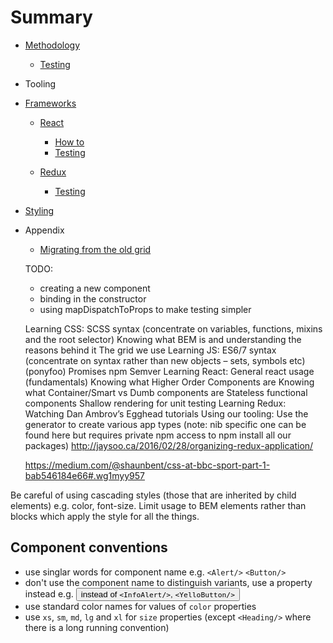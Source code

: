 # Summary

- [Methodology](./methodology/index.md)

  - [Testing](./methodology/testing.md)

- Tooling

- [Frameworks](./frameworks/index.md)

  - [React](./frameworks/react/index.md)
    - [How to](./frameworks/react/how-to.md)
    - [Testing](./frameworks/react/testing.md)

  - [Redux](./frameworks/redux/index.md)
    - [Testing](./frameworks/redux/testing.md)

- [Styling](./styling/index.md)

- Appendix
    - [Migrating from the old grid](./appendix/migrating-from-the-old-grid.md)


    TODO:
    - creating a new component
    - binding in the constructor
    - using mapDispatchToProps to make testing simpler

    Learning CSS:
      SCSS syntax (concentrate on variables, functions, mixins and the root selector)
      Knowing what BEM is and understanding the reasons behind it
      The grid we use
    Learning JS:
      ES6/7 syntax (concentrate on syntax rather than new objects – sets, symbols etc) (ponyfoo)
      Promises
      npm
      Semver
    Learning React:
      General react usage (fundamentals)
      Knowing what Higher Order Components are
      Knowing what Container/Smart vs Dumb components are
      Stateless functional components
      Shallow rendering for unit testing
    Learning Redux:
      Watching Dan Ambrov’s Egghead tutorials
      Using our tooling:
      Use the generator to create various app types (note: nib specific one can be found here but requires private npm access to npm install all our packages)
      http://jaysoo.ca/2016/02/28/organizing-redux-application/

    https://medium.com/@shaunbent/css-at-bbc-sport-part-1-bab546184e66#.wg1myy957


Be careful of using cascading styles (those that are inherited by child elements) e.g. color, font-size. Limit usage
to BEM elements rather than blocks which apply the style for all the things.


## Component conventions
- use singlar words for component name e.g. `<Alert/>` `<Button/>`
- don't use the component name to distinguish variants, use a property instead e.g. <Alert type="info"/> <Button
color="primary"/> instead of `<InfoAlert/>`, `<YelloButton/>`
- use standard color names for values of `color` properties
- use `xs`, `sm`, `md`, `lg` and `xl` for `size` properties (except `<Heading/>` where there is a long running
convention)
